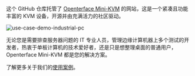 这个 GitHub 仓库托管了 [Openterface Mini-KVM](https://openterface.com/) 的网站，这是一个紧凑且功能丰富的 KVM 设备，开源并由充满活力的社区驱动。

![use-case-demo-industrial-pc](https://assets.openterface.com/images/product/use-case-demo-industrial-pc.jpg)

无论您是需要排查服务器问题的 IT 专业人员，管理边缘计算机器上多个测试的开发者，热衷于单板计算机的技术爱好者，还是只是想整理桌面的普通用户，Openterface Mini-KVM 都是您的解决方案。

了解更多关于我们的[使用案例](https://openterface.com/use-cases/)。